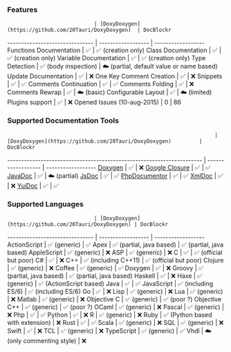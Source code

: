 
### Features

                                | [DoxyDoxygen](https://github.com/20Tauri/DoxyDoxygen)  | DocBlockr
------------------------------- | ------------------ | ------------------
Functions Documentation         | :white_check_mark: | :white_check_mark: (creation only)
Class Documentation             | :white_check_mark: | :white_check_mark: (creation only)
Variable Documentation          | :white_check_mark: | :white_check_mark: (creation only)
Type Detection                  | :white_check_mark: (body inspection) | :cloud: (partial, default value or name based)
Update Documentation            | :white_check_mark: | :x:
One Key Comment Creation        | :white_check_mark: | :x:
Snippets                        | :white_check_mark: | :white_check_mark:
Comments Continuation           | :white_check_mark: | :white_check_mark:
Comments Folding                | :white_check_mark: | :x:
Comments Rewrap                 | :white_check_mark: | :cloud: (basic)
Configurable Layout             | :white_check_mark: | :cloud: (limited)
Plugins support                 | :white_check_mark: | :x:
Opened Issues (10-aug-2015)     | 0                  | 86


### Supported Documentation Tools

                                                                       | [DoxyDoxygen](https://github.com/20Tauri/DoxyDoxygen)         | DocBlockr
---------------------------------------------------------------------- | ------------------ | ------------------
[Doxygen](http://www.stack.nl/~dimitri/doxygen/)                       | :white_check_mark: | :x:
[Google Closure](https://developers.google.com/closure/compiler/)      | :white_check_mark: | :white_check_mark: 
[JavaDoc](http://docs.oracle.com/javase/7/docs/technotes/tools/windows/javadoc.html) | :white_check_mark: | :cloud: (partial)
[JsDoc](http://usejsdoc.org)                                           | :white_check_mark: | :white_check_mark: 
[PhpDocumentor](http://www.phpdoc.org/docs/latest/index.html)          | :white_check_mark: | :white_check_mark: 
[XmlDoc](http://www.ecma-international.org/publications/standards/Ecma-334.htm) |  :white_check_mark:  | :x:
[YuiDoc](http://yui.github.io/yuidoc)                                  | :white_check_mark: | :white_check_mark: 


### Supported Languages

                                | [DoxyDoxygen](https://github.com/20Tauri/DoxyDoxygen) | DocBlockr
------------------------------- | ------------------ | ------------------
ActionScript                    | :white_check_mark: (generic) | :white_check_mark:
Apex                            | :white_check_mark: (partial, java based) | :white_check_mark: (partial, java based)
AppleScript                     | :white_check_mark: (generic) | :x:
ASP                             | :white_check_mark: (generic) | :x:
C                               | :white_check_mark: | :white_check_mark: (official but poor)
C#                              | :white_check_mark: | :x:
C++                             | :white_check_mark: (including C++11) | :white_check_mark: (official but poor)
Clojure                         | :white_check_mark: (generic) | :x:
Coffee                          | :white_check_mark: (generic) | :white_check_mark:
Doxygen                         | :white_check_mark: | :x:
Groovy                          | :white_check_mark: (partial, java based) | :white_check_mark: (partial, java based)
Haskell                         | :white_check_mark: | :x:
Haxe                            | :white_check_mark: (generic) | :white_check_mark: (ActionScript based)
Java                            | :white_check_mark: | :white_check_mark:
JavaScript                      | :white_check_mark: (including ES/6) | :white_check_mark: (including ES/6)
Go                              | :white_check_mark: | :x:
Lisp                            | :white_check_mark: (generic) | :x:
Lua                             | :white_check_mark: (generic) | :x:
Matlab                          | :white_check_mark: (generic) | :x:
Objective C                     | :white_check_mark: (generic) | :white_check_mark: (poor ?)
Objective C++                   | :white_check_mark: (generic) | :white_check_mark: (poor ?)
OCaml                           | :white_check_mark: (generic) | :x:
Pascal                          | :white_check_mark: (generic) | :x:
Php                             | :white_check_mark: | :white_check_mark:
Python                          | :white_check_mark: | :x:
R                               | :white_check_mark: (generic) | :x:
Ruby                            | :white_check_mark: (Python based with extension) | :x:
Rust                            | :white_check_mark: | :white_check_mark:
Scala                           | :white_check_mark: (generic) | :x:
SQL                             | :white_check_mark: (generic) | :x:
Swift                           | :white_check_mark: | :x:
TCL                             | :white_check_mark: (generic) | :x:
TypeScript                      | :white_check_mark: (generic) | :white_check_mark:
Vhdl                            | :cloud: (only commenting style) | :x:
